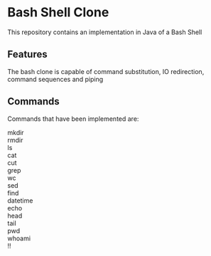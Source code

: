 # Bash Shell Clone

This repository contains an implementation in Java of a Bash Shell

## Features

The bash clone is capable of command substitution, IO redirection, command sequences and piping

## Commands

Commands that have been implemented are:

mkdir   
rmdir  
ls  
cat  
cut  
grep  
wc  
sed  
find  
datetime  
echo  
head  
tail  
pwd  
whoami  
!!
